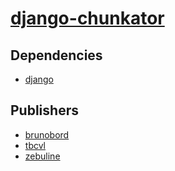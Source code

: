 # [django-chunkator](https://pypi.org/project/django-chunkator)

## Dependencies
- [django](packages/d/django.md)



## Publishers
- [brunobord](https://pypi.org/user/brunobord)
- [tbcvl](https://pypi.org/user/tbcvl)
- [zebuline](https://pypi.org/user/zebuline)

